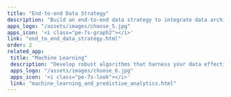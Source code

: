 ```yaml
---
title: "End-to-end Data Strategy"
description: "Build an end-to-end data strategy to integrate data architecture, analytics, and business objectives to gain valuable insigths and propel your business forward."
apps_logo: "/assets/images/choose_5.jpg"
apps_icon: '<i class="pe-7s-graph2"></i>'
link: "end_to_end_data_strategy.html"
order: 2
related_app:
 title: "Machine Learning"
 description: "Develop robust algorithms that harness your data effectively, driving valuable insights for your company through machine learning and predictive analytics."
 apps_logo: "/assets/images/choose_6.jpg"
 apps_icon: '<i class="pe-7s-look"></i>'
 link: "machine_learning_and_predictive_analytics.html"
---
```


